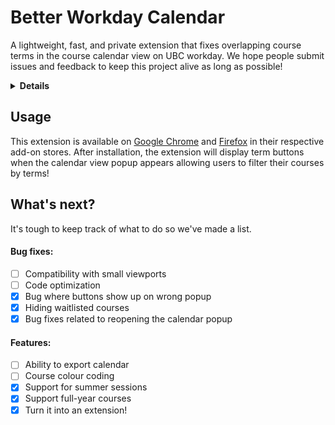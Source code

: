 # Better Workday Calendar

A lightweight, fast, and private extension that fixes overlapping course terms in the course calendar view on UBC workday. We hope people submit issues and feedback to keep this project alive as long as possible!

<details>
<summary><b> Details </b></summary>

This extension tags courses by their start and end dates to determine which term they should belong to. It adds buttons to allow the user to quickly display courses in their desired terms.

It fixes text cutoff issues by expanding the calendar popup area and decreasing font size slightly.

</details>

## Usage

This extension is available on [Google Chrome](https://chromewebstore.google.com/detail/better-workday-calendar/ebgddfhinidlemocaclojkiadpknpoia) and [Firefox](https://addons.mozilla.org/en-CA/firefox/addon/better-workday-calendar/) in their respective add-on stores. After installation, the extension will display term buttons when the calendar view popup appears allowing users to filter their courses by terms!

## What's next?

It's tough to keep track of what to do so we've made a list.

#### Bug fixes:

- [ ] Compatibility with small viewports
- [ ] Code optimization
- [x] Bug where buttons show up on wrong popup
- [x] Hiding waitlisted courses
- [x] Bug fixes related to reopening the calendar popup

#### Features:

- [ ] Ability to export calendar
- [ ] Course colour coding
- [x] Support for summer sessions
- [x] Support full-year courses
- [x] Turn it into an extension!
